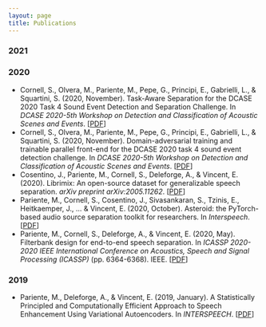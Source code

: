 ```yaml
---
layout: page
title: Publications
---
```

### 2021


### 2020
- Cornell, S., Olvera, M., Pariente, M., Pepe, G., Principi, E., Gabrielli, L., & Squartini, S. (2020, November). Task-Aware Separation for the DCASE 2020 Task 4 Sound Event Detection and Separation Challenge. In *DCASE 2020-5th Workshop on Detection and Classification of Acoustic Scenes and Events*. [[PDF](http://dcase.community/documents/workshop2020/proceedings/DCASE2020Workshop_Cornell_90.pdf)]
- Cornell, S., Olvera, M., Pariente, M., Pepe, G., Principi, E., Gabrielli, L., & Squartini, S. (2020, November). Domain-adversarial training and trainable parallel front-end for the DCASE 2020 task 4 sound event detection challenge. In *DCASE 2020-5th Workshop on Detection and Classification of Acoustic Scenes and Events*. [[PDF](http://dcase.community/documents/workshop2020/proceedings/DCASE2020Workshop_Cornell_38.pdf)]
- Cosentino, J., Pariente, M., Cornell, S., Deleforge, A., & Vincent, E. (2020). Librimix: An open-source dataset for generalizable speech separation. *arXiv preprint arXiv:2005.11262*. [[PDF](https://arxiv.org/pdf/2005.11262.pdf)]
- Pariente, M., Cornell, S., Cosentino, J., Sivasankaran, S., Tzinis, E., Heitkaemper, J., ... & Vincent, E. (2020, October). Asteroid: the PyTorch-based audio source separation toolkit for researchers. In *Interspeech*. [[PDF](https://arxiv.org/pdf/2005.04132.pdf)]
- Pariente, M., Cornell, S., Deleforge, A., & Vincent, E. (2020, May). Filterbank design for end-to-end speech separation. In *ICASSP 2020-2020 IEEE International Conference on Acoustics, Speech and Signal Processing (ICASSP)* (pp. 6364-6368). IEEE. [[PDF](https://arxiv.org/pdf/1910.10400.pdf)]

### 2019
- Pariente, M., Deleforge, A., & Vincent, E. (2019, January). A Statistically Principled and Computationally Efficient Approach to Speech Enhancement Using Variational Autoencoders. In *INTERSPEECH*. [[PDF](https://arxiv.org/pdf/1905.01209.pdf)]